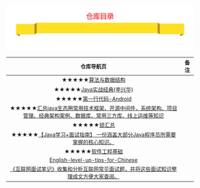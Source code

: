<div align="center">
<img src="https://github.com/wangyr45/Warehouse-directory/blob/master/images/70.png">
</div>


| 仓库导航页 | 备注 |
| :------: | :------:|
| ★★★★★[算法与数据结构](https://github.com/wangyr45/Algorithm-and-data-structure) |   |
| ★★★★★[Java实战经典(李兴华)](https://github.com/wangyr45/Study-Java) |    |  
| ★★★★★[第一行代码-Android](https://github.com/wangyr45/Android_study) |   |
| ★★★★★[汇总java生态圈常用技术框架、开源中间件，系统架构、项目管理、经典架构案例、数据库、常用三方库、线上运维等知识](https://github.com/aalansehaiyang/technology-talk) |   |
| ★★★★★[锁汇总](https://github.com/aalansehaiyang/Lock-Learning) |   |
| ★★★★★[【Java学习+面试指南】 一份涵盖大部分Java程序员所需要掌握的核心知识。](https://github.com/Snailclimb/JavaGuide) |   |
| ★★★★★[软件工程基础](https://github.com/wxyyxc1992/SoftwareEngineering-Series) |   |
| [English-level-up-tips-for-Chinese](https://byoungd.gitbook.io/english-level-up-tips/) |  |
| [《互联网面试笔记》收集和分析互联网常见面试题，并将这些面试知识整理成文方便大家查阅。](https://github.com/zhengjianglong915/note-of-interview) |  | [golang](https://github.com/xmge/gonote) |  |
